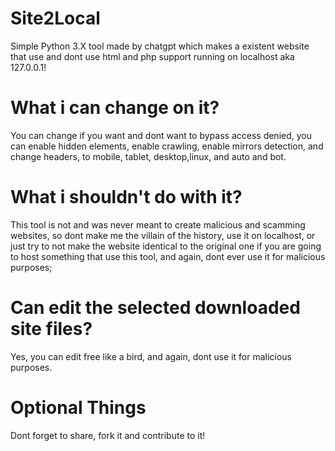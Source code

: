 # Site2Local
Simple Python 3.X tool made by chatgpt which makes a existent website that use and dont use html and php support running on localhost aka 127.0.0.1!

# What i can change on it?
You can change if you want and dont want to bypass access denied, you can enable hidden elements, enable crawling, enable mirrors detection, and change headers, to mobile, tablet, desktop,linux, and auto and bot.

# What i shouldn't do with it?
This tool is not and was never meant to create malicious and scamming websites, so dont make me the villain of the history, use it on localhost, or just try to not make the website identical to the original one if you are going to host something that use this tool, and again, dont ever use it for malicious purposes;

# Can edit the selected downloaded site files?
Yes, you can edit free like a bird, and again, dont use it for malicious purposes.

# Optional Things
Dont forget to share, fork it and contribute to it!
